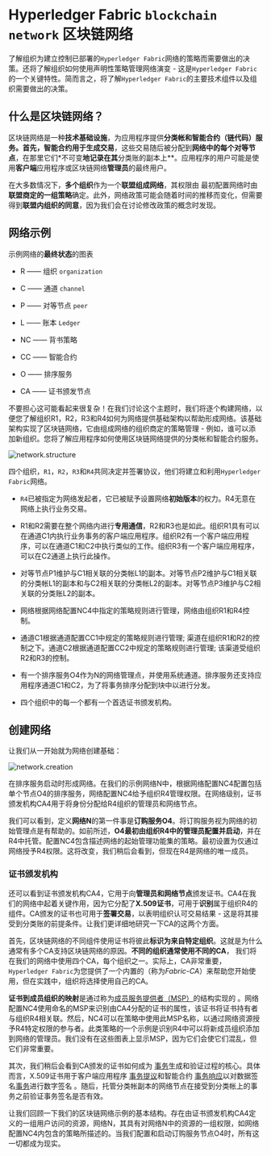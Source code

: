 # Hyperledger Fabric `blockchain network` 区块链网络

了解组织为建立控制已部署的`Hyperledger Fabric`网络的策略而需要做出的决策。还将了解组织如何使用声明性策略管理网络演变 - 这是`Hyperledger Fabric`的一个关键特性。简而言之，将了解`Hyperledger Fabric`的主要技术组件以及组织需要做出的决策。

## 什么是区块链网络？
区块链网络是一种**技术基础设施**，为应用程序提供**分类帐和智能合约（链代码）**服务。首先，智能合约用于**生成交易**，这些交易随后被分配到**网络中的每个对等节点**，在那里它们*不可变**地记录在其**分类账的副本上**。应用程序的用户可能是使用**客户端**应用程序或区块链网络**管理员**的最终用户。

在大多数情况下，**多个组织**作为一个**联盟组成网络**，其权限由 最初配置网络时由**联盟商定的一组策略**确定。此外，网络政策可能会随着时间的推移而变化，但需要得到**联盟内组织的同意**，因为我们会在讨论修改政策的概念时发现。

## 网络示例

示例网络的**最终状态**的图表

+ R —— 组织 `organization`

+ C —— 通道 `channel`
+ P —— 对等节点 `peer`
+ L —— 账本 `Ledger`
+ NC —— 背书策略
+ CC —— 智能合约
+ O —— 排序服务
+ CA —— 证书颁发节点

不要担心这可能看起来很复杂！在我们讨论这个主题时，我们将逐个构建网络，以便您了解组织R1，R2，R3和R4如何为网络提供基础架构以帮助形成网络。该基础架构实现了区块链网络，它由组成网络的组织商定的策略管理 - 例如，谁可以添加新组织。您将了解应用程序如何使用区块链网络提供的分类帐和智能合约服务。

![network.structure](https://hyperledger-fabric.readthedocs.io/en/latest/_images/network.diagram.1.png)

四个组织，`R1`，`R2`，`R3`和`R4`共同决定并签署协议，他们将建立和利用`Hyperledger Fabric`网络。

+ `R4`已被指定为网络发起者，它已被赋予设置网络**初始版本**的权力。R4无意在网络上执行业务交易。
+ R1和R2需要在整个网络内进行**专用通信**，R2和R3也是如此。组织R1具有可以在通道C1内执行业务事务的客户端应用程序。组织R2有一个客户端应用程序，可以在通道C1和C2中执行类似的工作。组织R3有一个客户端应用程序，可以在C2通道上执行此操作。

+ 对等节点P1维护与C1相关联的分类帐L1的副本。对等节点P2维护与C1相关联的分类帐L1的副本和与C2相关联的分类帐L2的副本。对等节点P3维护与C2相关联的分类账L2的副本。

+ 网络根据网络配置NC4中指定的策略规则进行管理，网络由组织R1和R4控制。

+ 通道C1根据通道配置CC1中规定的策略规则进行管理; 渠道在组织R1和R2的控制之下。通道C2根据通道配置CC2中规定的策略规则进行管理; 该渠道受组织R2和R3的控制。

+ 有一个排序服务O4作为N的网络管理点，并使用系统通道。排序服务还支持应用程序通道C1和C2，为了将事务排序分配到块中以进行分发。
+ 四个组织中的每一个都有一个首选证书颁发机构。

## 创建网络

让我们从一开始就为网络创建基础：

![network.creation](https://hyperledger-fabric.readthedocs.io/en/latest/_images/network.diagram.2.png)

在排序服务启动时形成网络。在我们的示例网络N中，根据网络配置NC4配置包括单个节点O4的排序服务，网络配置NC4给予组织R4管理权限。在网络级别，证书颁发机构CA4用于将身份分配给R4组织的管理员和网络节点。

我们可以看到，定义**网络N**的第一件事是**订购服务O4**。将订购服务视为网络的初始管理点是有帮助的。如前所述，**O4最初由组织R4中的管理员配置并启动**，并在R4中托管。配置NC4包含描述网络的起始管理功能集的策略。最初设置为仅通过网络授予R4权限。这将改变，我们稍后会看到，但现在R4是网络的唯一成员。

### 证书颁发机构

还可以看到证书颁发机构CA4，它用于向**管理员和网络节点**颁发证书。CA4在我们的网络中起着关键作用，因为它分配了**X.509证书**，可用于**识别**属于组织R4的组件。CA颁发的证书也可用于**签署交易**，以表明组织认可交易结果 - 这是将其接受到分类账的前提条件。让我们更详细地研究一下CA的这两个方面。

首先，区块链网络的不同组件使用证书将彼此**标识为来自特定组织**。这就是为什么通常有多个CA支持区块链网络的原因。**不同的组织通常使用不同的CA**， 我们将在我们的网络中使用四个CA，每个组织之一。实际上，CA非常重要，`Hyperledger Fabric`为您提供了一个内置的（称为*Fabric-CA*）来帮助您开始使用，但在实践中，组织将选择使用自己的CA。

**证书到成员组织的映射**是通过称为[成员服务提供者（MSP）](https://hyperledger-fabric.readthedocs.io/en/latest/glossary.html#membership-services)的结构实现的 。网络配置NC4使用命名的MSP来识别由CA4分配的证书的属性，该证书将证书持有者与组织R4相关联。然后，NC4可以在策略中使用此MSP名称，以通过网络资源授予R4特定权限的参与者。此类策略的一个示例是识别R4中可以将新成员组织添加到网络的管理员。我们没有在这些图表上显示MSP，因为它们会使它们混乱，但它们非常重要。

其次，我们稍后会看到CA颁发的证书如何成为 [事务](https://hyperledger-fabric.readthedocs.io/en/latest/glossary.html#transaction)生成和验证过程的核心。具体而言，X.509证书用于客户端应用程序 [事务提议](https://hyperledger-fabric.readthedocs.io/en/latest/glossary.html#proposal)和智能合约 [事务响应](https://hyperledger-fabric.readthedocs.io/en/latest/glossary.html#response)以对数据签名[事务](https://hyperledger-fabric.readthedocs.io/en/latest/glossary.html#transaction)进行数字签名 。随后，托管分类帐副本的网络节点在接受到分类帐上的事务之前验证事务签名是否有效。

让我们回顾一下我们的区块链网络示例的基本结构。存在由证书颁发机构CA4定义的一组用户访问的资源，网络N，其具有对网络N中的资源的一组权限，如网络配置NC4内包含的策略所描述的。当我们配置和启动订购服务节点O4时，所有这一切都成为现实。

